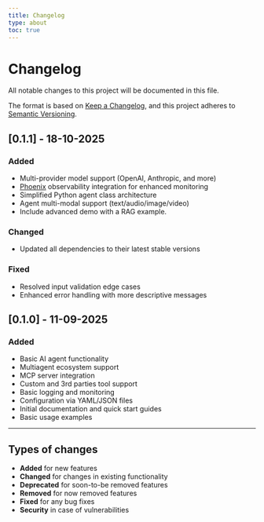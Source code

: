 ```yaml
---
title: Changelog
type: about
toc: true
---
```


# Changelog

All notable changes to this project will be documented in this file.

The format is based on [Keep a Changelog](https://keepachangelog.com/en/1.0.0/),
and this project adheres to [Semantic Versioning](https://semver.org/spec/v2.0.0.html).

## [0.1.1] - 18-10-2025

### Added
- Multi-provider model support (OpenAI, Anthropic, and more)
- [Phoenix](https://phoenix.arize.com/) observability integration for enhanced monitoring
- Simplified Python agent class architecture
- Agent multi-modal support (text/audio/image/video)
- Include advanced demo with a RAG example.

### Changed
- Updated all dependencies to their latest stable versions

### Fixed
- Resolved input validation edge cases
- Enhanced error handling with more descriptive messages

## [0.1.0] - 11-09-2025

### Added
- Basic AI agent functionality
- Multiagent ecosystem support
- MCP server integration
- Custom and 3rd parties tool support
- Basic logging and monitoring
- Configuration via YAML/JSON files
- Initial documentation and quick start guides
- Basic usage examples

---

## Types of changes

- **Added** for new features
- **Changed** for changes in existing functionality
- **Deprecated** for soon-to-be removed features
- **Removed** for now removed features
- **Fixed** for any bug fixes
- **Security** in case of vulnerabilities